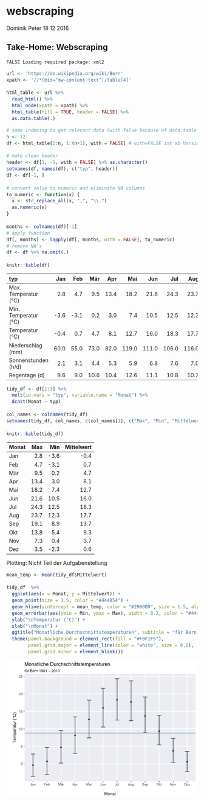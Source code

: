 webscraping
================
Dominik Peter
18 12 2016

Take-Home: Webscraping
----------------------

    FALSE Loading required package: xml2

``` r
url <- 'https://de.wikipedia.org/wiki/Bern'
xpath <- '//*[@id="mw-content-text"]/table[4]'

html_table <- url %>%
  read_html() %>%
  html_node(xpath = xpath) %>%
  html_table(fill = TRUE, header = FALSE) %>%
  as.data.table(.)
```

``` r
# some indexing to get relevant data (with false because of data.table formatting)
n <- 12
df <- html_table[2:n, 1:(n+1), with = FALSE] # with=FALSE ist ab Version 1.10.0 nicht mehr nötig

# make clean header
header <- df[1, -1, with = FALSE] %>% as.character()
setnames(df, names(df), c("typ", header))
df <- df[-1, ]

# convert value to numeric and eliminate NA columns
to_numeric <- function(x) {
  x <- str_replace_all(x, ",", "\\.")
  as.numeric(x)
}

months <- colnames(df)[-1]
# apply function
df[, months] <- lapply(df[, months, with = FALSE], to_numeric)
# remove NA's
df <- df %>% na.omit(.)

knitr::kable(df)
```

| typ                  |   Jan|   Feb|   Mär|   Apr|    Mai|    Jun|    Jul|    Aug|   Sep|   Okt|   Nov|   Dez|
|:---------------------|-----:|-----:|-----:|-----:|------:|------:|------:|------:|-----:|-----:|-----:|-----:|
| Max. Temperatur (°C) |   2.8|   4.7|   9.5|  13.4|   18.2|   21.6|   24.3|   23.7|  19.1|  13.8|   7.3|   3.5|
| Min. Temperatur (°C) |  -3.6|  -3.1|   0.2|   3.0|    7.4|   10.5|   12.5|   12.3|   8.9|   5.4|   0.4|  -2.3|
| Temperatur (°C)      |  -0.4|   0.7|   4.7|   8.1|   12.7|   16.0|   18.3|   17.7|  13.7|   9.3|   3.7|   0.6|
| Niederschlag (mm)    |  60.0|  55.0|  73.0|  82.0|  119.0|  111.0|  106.0|  116.0|  99.0|  88.0|  76.0|  74.0|
| Sonnenstunden (h/d)  |   2.1|   3.1|   4.4|   5.3|    5.9|    6.8|    7.6|    7.0|   5.5|   3.6|   2.3|   1.6|
| Regentage (d)        |   9.6|   9.0|  10.6|  10.4|   12.6|   11.1|   10.8|   10.7|   8.9|  10.4|  10.2|   9.9|

``` r
tidy_df <- df[1:3] %>%
  melt(id.vars = "typ", variable.name = "Monat") %>% 
  dcast(Monat ~ typ)

col_names <- colnames(tidy_df)
setnames(tidy_df, col_names, c(col_names[1], c("Max", "Min", "Mittelwert")))

knitr::kable(tidy_df)
```

| Monat |   Max|   Min|  Mittelwert|
|:------|-----:|-----:|-----------:|
| Jan   |   2.8|  -3.6|        -0.4|
| Feb   |   4.7|  -3.1|         0.7|
| Mär   |   9.5|   0.2|         4.7|
| Apr   |  13.4|   3.0|         8.1|
| Mai   |  18.2|   7.4|        12.7|
| Jun   |  21.6|  10.5|        16.0|
| Jul   |  24.3|  12.5|        18.3|
| Aug   |  23.7|  12.3|        17.7|
| Sep   |  19.1|   8.9|        13.7|
| Okt   |  13.8|   5.4|         9.3|
| Nov   |   7.3|   0.4|         3.7|
| Dez   |   3.5|  -2.3|         0.6|

Plotting: Nicht Teil der Aufgabenstellung

``` r
mean_temp <- mean(tidy_df$Mittelwert)

tidy_df  %>% 
  ggplot(aes(x = Monat, y = Mittelwert)) +
  geom_point(size = 1.5, color = "#444B54") +
  geom_hline(yintercept = mean_temp, color = "#2980B9", size = 1.5, alpha = 0.25) +
  geom_errorbar(aes(ymin = Min, ymax = Max), width = 0.3, color = "#444B54", size = 0.7) +
  ylab("\nTemperatur (°C)") +
  xlab("\nMonat") +
  ggtitle("Monatliche Durchschnittstemperaturen", subtitle = "für Bern 1981 – 2010") +
  theme(panel.background = element_rect(fill = "#F0F1F5"),
        panel.grid.major = element_line(color = "white", size = 0.8),
        panel.grid.minor = element_blank())
```

![](webscraping_files/figure-markdown_github/plotting-1.png)
